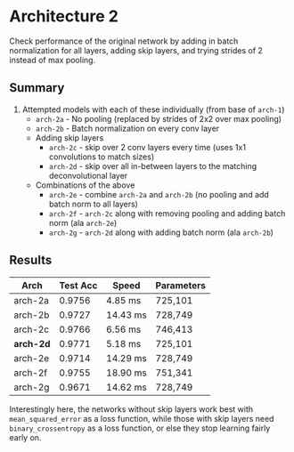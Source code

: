 # Architecture 2
Check performance of the original network by adding in batch normalization for all layers, adding skip layers, and trying strides of 2 instead of max pooling.

## Summary
1. Attempted models with each of these individually (from base of `arch-1`)
   - `arch-2a` - No pooling (replaced by strides of 2x2 over max pooling)
   - `arch-2b` - Batch normalization on every conv layer
   - Adding skip layers
     - `arch-2c` - skip over 2 conv layers every time (uses 1x1 convolutions to match sizes)
     - `arch-2d` - skip over all in-between layers to the matching deconvolutional layer
   - Combinations of the above
     - `arch-2e` - combine `arch-2a` and `arch-2b` (no pooling and add batch norm to all layers)
     - `arch-2f` - `arch-2c` along with removing pooling and adding batch norm (ala `arch-2e`)
     - `arch-2g` - `arch-2d` along with adding batch norm (ala `arch-2b`)

## Results

Arch | Test Acc | Speed | Parameters
--- | --- | --- | ---
arch-2a | 0.9756 | 4.85 ms | 725,101
arch-2b | 0.9727 | 14.43 ms | 728,749
arch-2c | 0.9766 | 6.56 ms | 746,413
**arch-2d** | 0.9771 | 5.18 ms | 725,101
arch-2e | 0.9714 | 14.29 ms | 728,749
arch-2f | 0.9755 | 18.90 ms | 751,341
arch-2g | 0.9671 | 14.62 ms | 728,749

Interestingly here, the networks without skip layers work best with `mean_squared_error` as a loss function, while those with skip layers need `binary_crossentropy` as a loss function, or else they stop learning fairly early on.